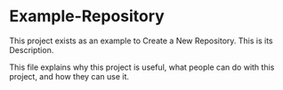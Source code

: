 # Example-Repository
This project exists as an example to Create a New Repository. This is its Description.

This file explains why this project is useful, what people can do with this project, and how they can use it.
